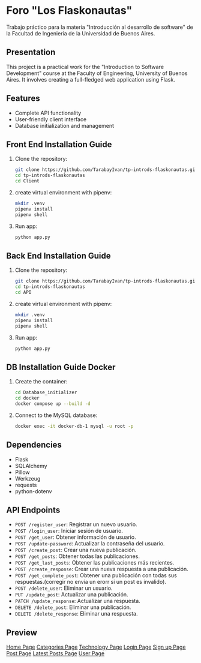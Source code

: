 # Foro "Los Flaskonautas"

Trabajo práctico para la materia "Introducción al desarrollo de software" de la Facultad de Ingeniería de la Universidad de Buenos Aires.

## Presentation

This project is a practical work for the "Introduction to Software Development" course at the Faculty of Engineering, University of Buenos Aires. It involves creating a full-fledged web application using Flask.

## Features

- Complete API functionality
- User-friendly client interface
- Database initialization and management

## Front End Installation Guide

1. Clone the repository:
    ```bash
    git clone https://github.com/TarabayIvan/tp-introds-flaskonautas.git
    cd tp-introds-flaskonautas
    cd Client
    ```

2. create virtual environment with pipenv:
    ```bash
    mkdir .venv
    pipenv install
    pipenv shell
    ```

3. Run app:
    ```bash
    python app.py
    ```

## Back End Installation Guide

1. Clone the repository:
    ```bash
    git clone https://github.com/TarabayIvan/tp-introds-flaskonautas.git
    cd tp-introds-flaskonautas
    cd API
    ```

2. create virtual environment with pipenv:
    ```bash
    mkdir .venv
    pipenv install
    pipenv shell
    ```

3. Run app:
    ```bash
    python app.py
    ```

## DB Installation Guide Docker

1. Create the container:
    ```bash
    cd Database_initializer
    cd docker
    docker compose up --build -d
    ```

2. Connect to the MySQL database:
    ```bash
    docker exec -it docker-db-1 mysql -u root -p
    ```

## Dependencies

- Flask
- SQLAlchemy
- Pillow
- Werkzeug
- requests
- python-dotenv

## API Endpoints

- `POST /register_user`: Registrar un nuevo usuario.
- `POST /login_user`: Iniciar sesión de usuario.
- `POST /get_user`: Obtener información de usuario.
- `POST /update-password`: Actualizar la contraseña del usuario.
- `POST /create_post`: Crear una nueva publicación.
- `POST /get_posts`: Obtener todas las publicaciones.
- `POST /get_last_posts`: Obtener las publicaciones más recientes.
- `POST /create_response`: Crear una nueva respuesta a una publicación.
- `POST /get_complete_post`: Obtener una publicación con todas sus respuestas.(corregir no envia un erorr si un post es invalido).
- `POST /delete_user`: Eliminar un usuario.
- `PUT /update_post`: Actualizar una publicación.
- `PATCH /update_response`: Actualizar una respuesta.
- `DELETE /delete_post`: Eliminar una publicación.
- `DELETE /delete_response`: Eliminar una respuesta.

## Preview

[Home Page](assets/home_page.png)
[Categories Page](assets/categories_page.png)
[Technology Page](assets/technology_page.png)
[Login Page](assets/signin_page.png)
[Sign up Page](assets/signup_page.png)
[Post Page](assets/post_page.png)
[Latest Posts Page](assets/latest_post_page.png)
[User Page](assets/user_page.png)
